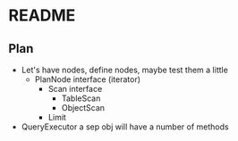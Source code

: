 # README

## Plan

- Let's have nodes, define nodes, maybe test them a little
    - PlanNode interface (iterator)
        - Scan interface
            - TableScan
            - ObjectScan
        - Limit
- QueryExecutor a sep obj will have a number of methods
